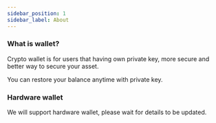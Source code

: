 ```yaml
---
sidebar_position: 1
sidebar_label: About
---
```


### What is wallet? 

Crypto wallet is for users that having own private key, more secure and better way to secure your asset. 

You can restore your balance anytime with private key. 



### Hardware wallet

We will support hardware wallet, please wait for details to be updated. 
